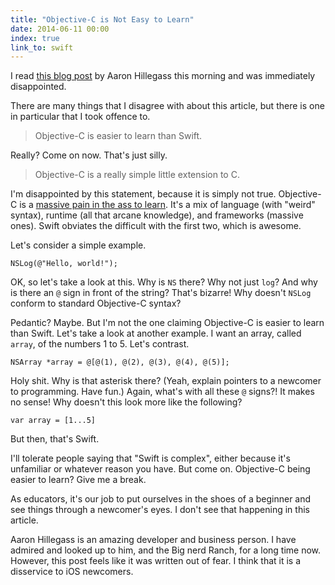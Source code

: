 ```yaml
---
title: "Objective-C is Not Easy to Learn"
date: 2014-06-11 00:00
index: true
link_to: swift
---
```


I read [this blog post](http://www.bignerdranch.com/blog/ios-developers-need-to-know-objective-c/) by Aaron Hillegass this morning and was immediately disappointed.

There are many things that I disagree with about this article, but there is one in particular that I took offence to.

<!-- more -->

> Objective-C is easier to learn than Swift.

Really? Come on now. That's just silly.

> Objective-C is a really simple little extension to C.

I'm disappointed by this statement, because it is simply not true. Objective-C is a [massive pain in the ass to learn](/blog/why-objective-c-is-hard-to-learn). It's a mix of language (with "weird" syntax), runtime (all that arcane knowledge), and frameworks (massive ones). Swift obviates the difficult with the first two, which is awesome.

Let's consider a simple example.

```
NSLog(@"Hello, world!");
```

OK, so let's take a look at this. Why is `NS` there? Why not just `log`? And why is there an `@` sign in front of the string? That's bizarre! Why doesn't `NSLog` conform to standard Objective-C syntax?

Pedantic? Maybe. But I'm not the one claiming Objective-C is easier to learn than Swift. Let's take a look at another example. I want an array, called `array`, of the numbers 1 to 5. Let's contrast.

```
NSArray *array = @[@(1), @(2), @(3), @(4), @(5)];
```

Holy shit. Why is that asterisk there? (Yeah, explain pointers to a newcomer to programming. Have fun.) Again, what's with all these `@` signs?! It makes no sense! Why doesn't this look more like the following?

```
var array = [1...5]
```

But then, that's Swift.

I'll tolerate people saying that "Swift is complex", either because it's unfamiliar or whatever reason you have. But come on. Objective-C being easier to learn? Give me a break.

As educators, it's our job to put ourselves in the shoes of a beginner and see things through a newcomer's eyes. I don't see that happening in this article.

Aaron Hillegass is an amazing developer and business person. I have admired and looked up to him, and the Big nerd Ranch, for a long time now. However, this post feels like it was written out of fear. I think that it is a disservice to iOS newcomers.

